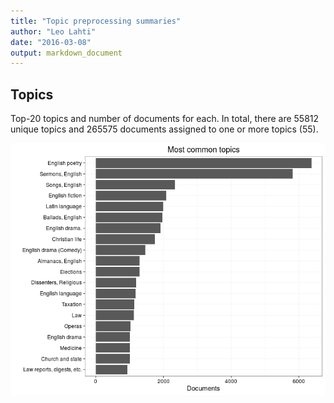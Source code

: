 ```yaml
---
title: "Topic preprocessing summaries"
author: "Leo Lahti"
date: "2016-03-08"
output: markdown_document
---
```


## Topics



Top-20 topics and number of documents for each. In total, there are 55812 unique topics and 265575 documents assigned to one or more topics (55).

![plot of chunk summarytopics22](figure/summarytopics22-1.png)
